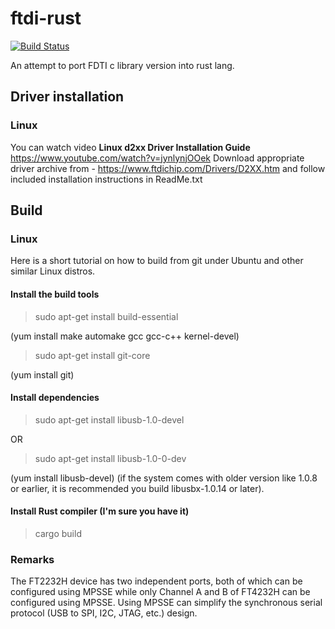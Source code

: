 # ftdi-rust

[![Build Status](https://travis-ci.com/blandger/ftdi-rust.svg?branch=master)](https://travis-ci.com/blandger/ftdi-rust)

An attempt to port FDTI c library version into rust lang.

## Driver installation
### Linux
You can watch video **Linux d2xx Driver Installation Guide**
https://www.youtube.com/watch?v=jynlynjOOek
Download appropriate driver archive from - https://www.ftdichip.com/Drivers/D2XX.htm
and follow included installation instructions in ReadMe.txt

## Build
### Linux
Here is a short tutorial on how to build from git under Ubuntu and other similar Linux distros.

#### Install the build tools
> sudo apt-get install build-essential

(yum install make automake gcc gcc-c++ kernel-devel)

> sudo apt-get install git-core

(yum install git)

#### Install dependencies
> sudo apt-get install libusb-1.0-devel

OR 

> sudo apt-get install libusb-1.0-0-dev

(yum install libusb-devel)
(if the system comes with older version like 1.0.8 or earlier, it is recommended you build libusbx-1.0.14 or later).

#### Install Rust compiler (I'm sure you have it)

> cargo build


### Remarks
The FT2232H device has two independent ports, both of which can be configured using MPSSE while only Channel A and B of FT4232H can be configured using MPSSE. Using MPSSE can simplify the synchronous serial protocol (USB to SPI, I2C, JTAG, etc.) design.


